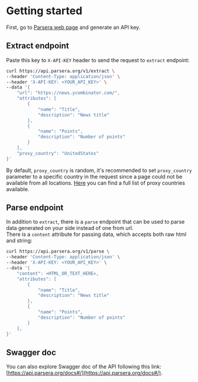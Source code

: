 # Getting started

First, go to [Parsera web page](https://parsera.org/app) and generate an API key.

## Extract endpoint

Paste this key to `X-API-KEY` header to send the request to `extract` endpoint:
```bash
curl https://api.parsera.org/v1/extract \
--header 'Content-Type: application/json' \
--header 'X-API-KEY: <YOUR_API_KEY>' \
--data '{
    "url": "https://news.ycombinator.com/",
    "attributes": [
        {
            "name": "Title",
            "description": "News title"
        },
        {
            "name": "Points",
            "description": "Number of points"
        }
    ],
    "proxy_country": "UnitedStates"
}'
```

By default, `proxy_country` is random, it's recommended to set `proxy_country` parameter to a specific country in the request since a page could not be available from all locations. [Here](proxy.md) you can find a full list of proxy countries available.

## Parse endpoint

In addition to `extract`, there is a `parse` endpoint that can be used to parse data generated on your side instead of one from url.  
There is a `content` attribute for passing data, which accepts both raw html and string:  
```bash
curl https://api.parsera.org/v1/parse \
--header 'Content-Type: application/json' \
--header 'X-API-KEY: <YOUR_API_KEY>' \
--data '{
    "content": <HTML_OR_TEXT_HERE>,
    "attributes": [
        {
            "name": "Title",
            "description": "News title"
        },
        {
            "name": "Points",
            "description": "Number of points"
        }
    ],
}'
```


## Swagger doc

You can also explore Swagger doc of the API following this link: [https://api.parsera.org/docs#/](https://api.parsera.org/docs#/).

